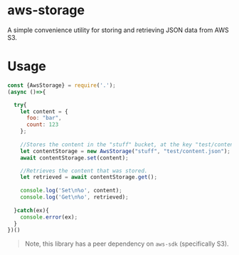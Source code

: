 # aws-storage
A simple convenience utility for storing and retrieving JSON data from AWS S3.

# Usage

```javascript
const {AwsStorage} = require('.');
(async ()=>{

  try{
    let content = {
      foo: "bar",
      count: 123
    };
    
    //Stores the content in the "stuff" bucket, at the key "test/content.json".
    let contentStorage = new AwsStorage("stuff", "test/content.json");
    await contentStorage.set(content);

    //Retrieves the content that was stored.
    let retrieved = await contentStorage.get();
    
    console.log('Set\n%o', content);
    console.log('Get\n%o', retrieved);
    
  }catch(ex){
    console.error(ex);
  }
})()
```

> Note, this library has a peer dependency on `aws-sdk` (specifically S3).